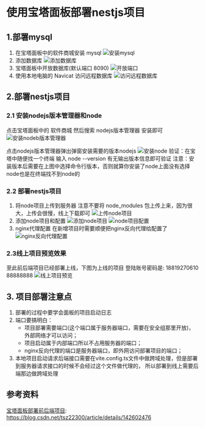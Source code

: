 # 使用宝塔面板部署nestjs项目
## 1.部署mysql
1. 在宝塔面板中的软件商城安装 mysql
![安装mysql](https://cdn.nlark.com/yuque/0/2025/png/2488285/1756227665152-a0625b59-c7fb-415a-9ed6-cc213b78c3ec.png?x-oss-process=image%2Fformat%2Cwebp)
2. 添加数据库
![添加数据库](https://cdn.nlark.com/yuque/0/2025/png/2488285/1756227984065-a6101433-8676-4b40-8f61-4c9ec57299c7.png?x-oss-process=image%2Fformat%2Cwebp)
3. 宝塔面板中开放数据库(默认端口 8090)
![开放端口](https://cdn.nlark.com/yuque/0/2025/png/2488285/1756228201950-e7139293-d337-4942-87d3-62db92f73d51.png?x-oss-process=image%2Fformat%2Cwebp)
4. 使用本地电脑的 Navicat 访问远程数据库
![访问远程数据库](https://cdn.nlark.com/yuque/0/2025/png/2488285/1756228121389-d00f35ca-f496-4272-9d9d-473e00652f73.png?x-oss-process=image%2Fformat%2Cwebp)

## 2.部署nestjs项目
### 2.1 安装nodejs版本管理器和node
点击宝塔面板中的 软件商城 然后搜索 nodejs版本管理器 安装即可
![安装nodeb版本管理器](https://cdn.nlark.com/yuque/0/2025/png/2488285/1756394827624-83ccbb5a-8364-4f40-978c-ff371c6776c5.png?x-oss-process=image%2Fformat%2Cwebp)

点击nodejs版本管理器弹出弹窗安装需要的版本nodejs
![安装node](https://cdn.nlark.com/yuque/0/2025/png/2488285/1756233478503-d346c3e0-d248-4a84-817a-c386176db64f.png?x-oss-process=image%2Fformat%2Cwebp) 
验证：在宝塔中随便找一个终端 输入 node --version 有无输出版本信息即可验证
注意：安装版本后需要在上图中选择命令行版本，否则就算你安装了node上面没有选择node也是在终端找不到node的

### 2.2 部署nestjs项目
1. 将node项目上传到服务器
注意不要将 node_modules 包上传上来，因为很大，上传会很慢，线上下载即可
![上传node项目](https://cdn.nlark.com/yuque/0/2025/png/2488285/1756746693588-22294b05-df04-4c3a-9872-6d30cf02abc6.png?x-oss-process=image%2Fformat%2Cwebp)
2. 添加node项目和配置
![添加node项目](https://cdn.nlark.com/yuque/0/2025/png/2488285/1756746136821-1e7aac85-8183-400e-aa57-f1aadd6d0186.png?x-oss-process=image%2Fformat%2Cwebp)
![node项目配置](https://cdn.nlark.com/yuque/0/2025/png/2488285/1756746293740-eb039195-e9e8-4a3c-8e9d-3c81072f707a.png?x-oss-process=image%2Fformat%2Cwebp)
3. nginx代理配置
在新增项目时需要顺便把nginx反向代理给配置了
![nginx反向代理配置](https://cdn.nlark.com/yuque/0/2025/png/2488285/1756746430626-e7c048cd-ccba-437f-b415-4f5509f415cf.png?x-oss-process=image%2Fformat%2Cwebp)

### 2.3线上项目预览效果
至此前后端项目已经部署上线，下图为上线的项目 登陆账号密码是: 18819270610 88888888
![线上项目预览](https://cdn.nlark.com/yuque/0/2025/png/2488285/1756875321224-5657b46d-3f07-496d-9d61-5edf98ce6b11.png?x-oss-process=image%2Fformat%2Cwebp)

## 3. 项目部署注意点
1. 部署的过程中要学会面板的项目启动日志
2. 端口要搞明白：
   - 项目部署需要端口(这个端口属于服务器端口，需要在安全组那里开放)，外部网络才可以访问；
   - 项目启动属于内部端口所以不占用服务器的端口；
   - nginx反向代理的端口是服务器端口，即外网访问部署项目的端口；
3. 本地项目启动请求后端接口需要在vite.config.ts文件中做跨域处理，但是部署到服务器请求接口的时候不会经过这个文件做代理的，
   所以部署到线上需要后端那边做跨域处理





























## 参考资料
[宝塔面板部署前后端项目](https://blog.csdn.net/tsz22300/article/details/142602476):  https://blog.csdn.net/tsz22300/article/details/142602476